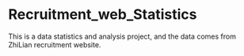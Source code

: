 # Recruitment_web_Statistics
This is a data statistics and analysis project, and the data comes from ZhiLian recruitment website.
